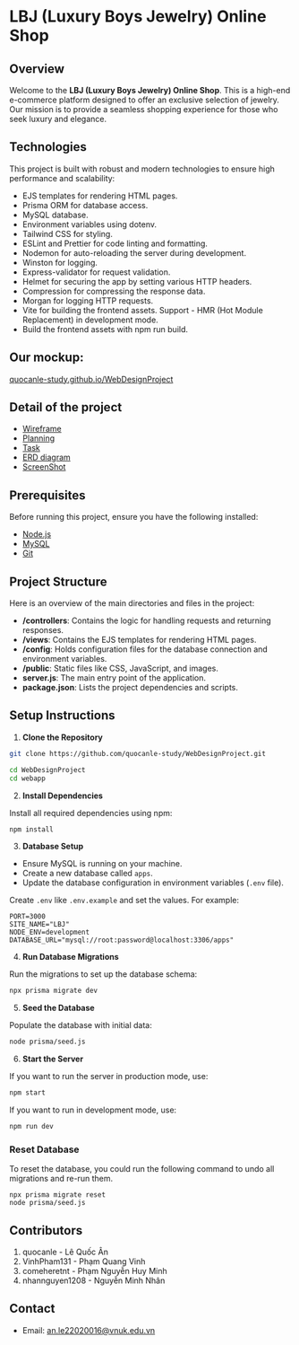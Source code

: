 # LBJ (Luxury Boys Jewelry) Online Shop

## Overview
Welcome to the **LBJ (Luxury Boys Jewelry) Online Shop**. This is a high-end e-commerce platform designed to offer an exclusive selection of jewelry. Our mission is to provide a seamless shopping experience for those who seek luxury and elegance.

## Technologies
This project is built with robust and modern technologies to ensure high performance and scalability:
- EJS templates for rendering HTML pages.
- Prisma ORM for database access.
- MySQL database.
- Environment variables using dotenv.
- Tailwind CSS for styling.
- ESLint and Prettier for code linting and formatting.
- Nodemon for auto-reloading the server during development.
- Winston for logging.
- Express-validator for request validation.
- Helmet for securing the app by setting various HTTP headers.
- Compression for compressing the response data.
- Morgan for logging HTTP requests.
- Vite for building the frontend assets. Support - HMR (Hot Module Replacement) in development mode.
- Build the frontend assets with npm run build.

## Our mockup: 
[quocanle-study.github.io/WebDesignProject](http://quocanle-study.github.io/WebDesignProject)

## Detail of the project
- [Wireframe](content/wireFrame/README.md)
- [Planning](content/Planning/README.md)
- [Task](content/Task/README.md)
- [ERD diagram](content/databaseimg/README.md)
- [ScreenShot](content/screenshot/README.md)

## Prerequisites

Before running this project, ensure you have the following installed:

- [Node.js](https://nodejs.org/en/download/)
- [MySQL](https://dev.mysql.com/downloads/mysql/)
- [Git](https://git-scm.com/downloads)

## Project Structure

Here is an overview of the main directories and files in the project:

- **/controllers**: Contains the logic for handling requests and returning responses.
- **/views**: Contains the EJS templates for rendering HTML pages.
- **/config**: Holds configuration files for the database connection and environment variables.
- **/public**: Static files like CSS, JavaScript, and images.
- **server.js**: The main entry point of the application.
- **package.json**: Lists the project dependencies and scripts.

## Setup Instructions

1. **Clone the Repository**

```bash
git clone https://github.com/quocanle-study/WebDesignProject.git

cd WebDesignProject
cd webapp
```

2. **Install Dependencies**

Install all required dependencies using npm:

```bash
npm install
```

3. **Database Setup**

- Ensure MySQL is running on your machine.
- Create a new database called `apps`.
- Update the database configuration in environment variables (`.env` file).

Create `.env` like `.env.example` and set the values. For example:
```
PORT=3000
SITE_NAME="LBJ"
NODE_ENV=development
DATABASE_URL="mysql://root:password@localhost:3306/apps"
```

4. **Run Database Migrations**

Run the migrations to set up the database schema:

```bash
npx prisma migrate dev
```

5. **Seed the Database**

Populate the database with initial data:

```bash
node prisma/seed.js
```

6. **Start the Server**

If you want to run the server in production mode, use:
```bash
npm start
```

If you want to run in development mode, use:
```bash
npm run dev
```

### Reset Database

To reset the database, you could run the following command to undo all migrations and re-run them.
```
npx prisma migrate reset
node prisma/seed.js
```

## Contributors

1. quocanle - Lê Quốc Ân
2. VinhPham131 - Phạm Quang Vinh
3. comeheretnt - Phạm Nguyễn Huy Minh
4. nhannguyen1208 - Nguyễn Minh Nhân

## Contact
* Email: an.le22020016@vnuk.edu.vn
